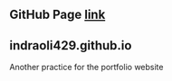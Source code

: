 ## GitHub Page [link](https://indraoli429.github.io/)
## indraoli429.github.io
Another practice for the portfolio website
